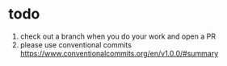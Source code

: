 # todo
1. check out a branch when you do your work and open a PR
2. please use conventional commits https://www.conventionalcommits.org/en/v1.0.0/#summary